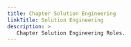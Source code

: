 ```yaml
---
title: Chapter Solution Engineering
linkTitle: Solution Engineering
description: >
   Chapter Solution Engineering Roles.
---
```

